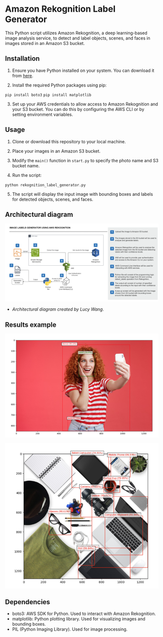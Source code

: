 # Amazon Rekognition Label Generator

This Python script utilizes Amazon Rekognition, a deep learning-based image analysis service, to detect and label objects, scenes, and faces in images stored in an Amazon S3 bucket.

## Installation

1. Ensure you have Python installed on your system. You can download it from [here](https://www.python.org/downloads/).

2. Install the required Python packages using pip:

`pip install boto3`
`pip install matplotlib`

3. Set up your AWS credentials to allow access to Amazon Rekognition and your S3 bucket. You can do this by configuring the AWS CLI or by setting environment variables.

## Usage

1. Clone or download this repository to your local machine.

2. Place your images in an Amazon S3 bucket.

3. Modify the `main()` function in `start.py` to specify the photo name and S3 bucket name.

4. Run the script:

`python rekognition_label_generator.py`

5. The script will display the input image with bounding boxes and labels for detected objects, scenes, and faces.

## Architectural diagram

![Architectural Diagram](./architecturalDiagram.png)

- _Architectural diagram created by Lucy Wang_.

## Results example

![Emotion Rekognition](./emotionRekognition.png)

![Table With Labels](./tableWithLabels.png)

## Dependencies

- boto3: AWS SDK for Python. Used to interact with Amazon Rekognition.
- matplotlib: Python plotting library. Used for visualizing images and bounding boxes.
- PIL (Python Imaging Library). Used for image processing.
